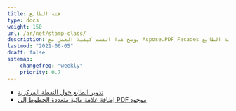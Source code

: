 ```yaml
---
title: فئة الطابع
type: docs
weight: 150
url: /ar/net/stamp-class/
description: يوضح هذا القسم كيفية العمل مع Aspose.PDF Facades باستخدام فئة الطابع.
lastmod: "2021-06-05"
draft: false
sitemap:
    changefreq: "weekly"
    priority: 0.7
---
```


- [تدوير الطابع حول النقطة المركزية](/pdf/ar/net/rotating-stamp-about-the-center-point/)
- [إضافة علامة مائية متعددة الخطوط إلى PDF موجود](/pdf/ar/net/adding-multi-line-watermark-to-existing-pdf/)